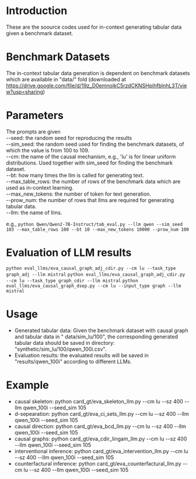# Introduction
These are the soource codes used for in-context generating tabular data given a benchmark dataset. 


# Benchmark Datasets
The in-context tabular data generation is dependent on benchmark datasets which are available in "data/" fold (downloaded at https://drive.google.com/file/d/19z_D0emnoikC5rzdCKNSHpihfblnhL3T/view?usp=sharing)


# Parameters
The prompts are given  
--seed: the random seed for reproducing the results  
--sim_seed: the random seed used for finding the benchmark datasets, of which the value is from 100 to 109.  
--cm: the name of the causal mechanism, e.g., 'lu' is for linear uniform distributions. Used together with sim_seed for finding the benchmark dataset.  
--bt: how many times the llm is called for generating text.  
--max_table_rows: the number of rows of the benchmark data which are used as in-context learning.  
--max_new_tokens: the number of token for text generation.  
--prow_num: the number of rows that llms are required for generating tabular data.  
--llm: the name of llms.  

e.g., 
```python Qwen/Qwen2-7B-Instruct/tab_eval.py --llm qwen --sim_seed 103 --max_table_rows 100 --bt 10 --max_new_tokens 10000 --prow_num 100 ```

# Evaluation of LLM results

```python eval_llms/eva_causal_graph_adj_cdir.py --cm lu --task_type graph_adj --llm mistral```
```python eval_llms/eva_causal_graph_adj_cdir.py --cm lu --task_type graph_cdir --llm mistral```
```python eval_llms/eva_causal_graph_dsep.py --cm lu --input_type graph --llm mistral```



# Usage
* Generated tabular data: Given the benchmark dataset with causal graph and tabular data in " data/sim_lu/100", the corresponding generated tabular data should be saved in directory: "synthetic/sim_lu/100/qwen_100i.csv".  
* Evaluation results: the evaluated results will be saved in "results/qwen_100i" according to different LLMs.

# Example
* causal skeleton: python card_gt/eva_skeleton_llm.py --cm lu --sz 400 --llm qwen_100i --seed_sim 105  
* d-sepearation: python card_gt/eva_ci_sets_llm.py --cm lu --sz 400 --llm qwen_100i --seed_sim 105  
* causal direction: python card_gt/eva_bcd_llm.py --cm lu --sz 400 --llm qwen_100i --seed_sim 105  
* causal graphs: python card_gt/eva_cdir_lingam_llm.py --cm lu --sz 400 --llm qwen_100i --seed_sim 105 
* interventional inference: python card_gt/eva_intervention_llm.py --cm lu --sz 400 --llm qwen_100i --seed_sim 105
* counterfactural inference: python card_gt/eva_counterfactural_llm.py --cm lu --sz 400 --llm qwen_100i --seed_sim 105
